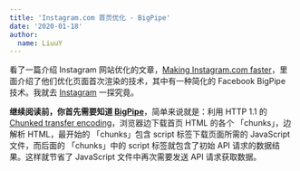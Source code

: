 ```yaml
---
title: 'Instagram.com 首页优化 - BigPipe'
date: '2020-01-18'
author:
  name: LiuuY
---
```


看了一篇介绍 Instagram 网站优化的文章，[Making Instagram.com faster](https://instagram-engineering.com/making-instagram-com-faster-part-2-f350c8fba0d4)，里面介绍了他们优化页面首次渲染的技术，其中有一种简化的 Facebook BigPipe 技术。我就去 [Instagram](https://www.instagram.com/) 一探究竟。

**继续阅读前，你首先需要知道 [BigPipe](https://www.facebook.com/notes/facebook-engineering/bigpipe-pipelining-web-pages-for-high-performance/389414033919/)**，简单来说就是：利用 HTTP 1.1 的 [Chunked transfer encoding](https://en.wikipedia.org/wiki/Chunked_transfer_encoding)，浏览器边下载首页 HTML 的各个 「chunks」，边解析 HTML，最开始的 「chunks」包含 script 标签下载页面所需的 JavaScript 文件，而后面的 「chunks」中的 script 标签就包含了初始 API 请求的数据结果。这样就节省了 JavaScript 文件中再次需要发送 API 请求获取数据。